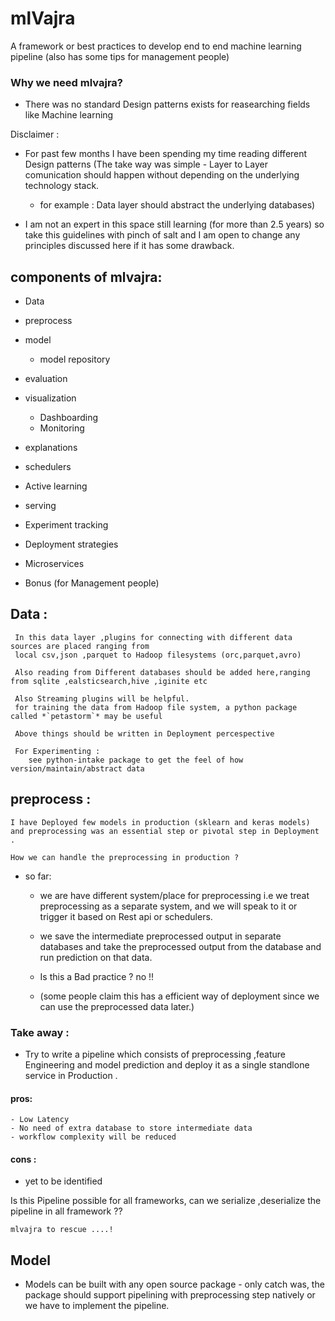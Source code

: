 # mlVajra 
A framework or best practices to develop end to end machine learning pipeline (also has some tips for management people)

### Why we need mlvajra?
- There was no standard Design patterns exists for reasearching fields like Machine learning

Disclaimer :
- For past few months I have been spending my time reading different Design patterns (The take way was simple - Layer to Layer comunication should happen without depending on the underlying technology stack.
  - for example : Data layer should abstract the underlying databases)
  
  
- I am not an expert in this space still learning (for more than 2.5 years) so take this guidelines with pinch of salt and I am open to change any principles discussed here if it has some drawback.

## components of mlvajra:
- Data 
- preprocess
- model
    - model repository
- evaluation
- visualization
    - Dashboarding
    - Monitoring 

- explanations
- schedulers
- Active learning 
- serving
- Experiment tracking
- Deployment strategies
- Microservices

- Bonus (for Management people)
## Data :
     In this data layer ,plugins for connecting with different data sources are placed ranging from 
     local csv,json ,parquet to Hadoop filesystems (orc,parquet,avro)

     Also reading from Different databases should be added here,ranging from sqlite ,ealsticsearch,hive ,iginite etc
     
     Also Streaming plugins will be helpful.
     for training the data from Hadoop file system, a python package called *`petastorm`* may be useful

     Above things should be written in Deployment percespective 

     For Experimenting :
        see python-intake package to get the feel of how version/maintain/abstract data
    
## preprocess :
    I have Deployed few models in production (sklearn and keras models) and preprocessing was an essential step or pivotal step in Deployment .

    How we can handle the preprocessing in production ?
  - so far:
      -   we are have different system/place for preprocessing i.e we treat preprocessing as a separate system, and we will speak to it         or trigger it based on Rest api or schedulers.
      -  we save the intermediate preprocessed output in separate 
      databases and take the preprocessed output from the database and run prediction on that data.
      - Is this a Bad practice ? no !!

      - (some people claim this has a efficient way of deployment since we can use the preprocessed data later.)

### Take away :
-   Try to write a pipeline which consists of preprocessing ,feature Engineering and model prediction and deploy it as a single standlone service in Production .
#### pros:
    - Low Latency
    - No need of extra database to store intermediate data
    - workflow complexity will be reduced
#### cons :
-   yet to be identified

Is this Pipeline possible for all frameworks, can we serialize ,deserialize the pipeline in all framework ??
    
    mlvajra to rescue ....!

## Model

-  Models can be built with any open source package - only catch was, the package should support pipelining with preprocessing step natively or we have to implement the pipeline.









